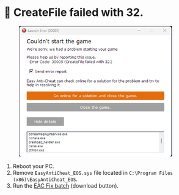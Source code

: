 # 🔘 CreateFile failed with 32.

<figure><img src="../.gitbook/assets/createfile32.png" alt="" width="400"><figcaption></figcaption></figure>

1. Reboot your PC.
2. Remove `EasyAntiCheat_EOS.sys` file located in `C:\Program Files (x86)\EasyAntiCheat_EOS`.
3. Run the [EAC Fix batch](https://github.com/livingflore/BattleBitEACFix) (download button).

